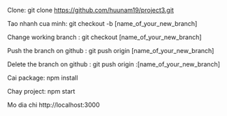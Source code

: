 Clone: git clone https://github.com/huunam19/project3.git

Tao nhanh cua minh:
git checkout -b [name_of_your_new_branch]

Change working branch :
git checkout [name_of_your_new_branch]

Push the branch on github :
git push origin [name_of_your_new_branch]

Delete the branch on github :
git push origin :[name_of_your_new_branch]

Cai package:
npm install

Chay project:
npm start

Mo dia chi http://localhost:3000